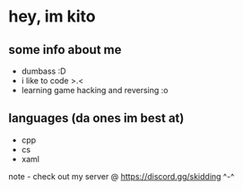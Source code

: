 # hey, im kito

## some info about me
- dumbass :D
- i like to code >.<
- learning game hacking and reversing :o

## languages (da ones im best at)
- cpp
- cs
- xaml  

note - check out my server @ https://discord.gg/skidding ^-^
